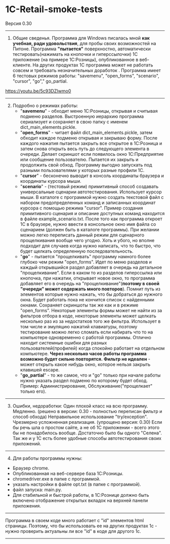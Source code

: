 # 1C-Retail-smoke-tests

Версия 0.30

---

1. Общие сведенья.
Программа для Windows писалась мной **как учебная, ради удовольствия**, для пробы своих возможностей на Питоне. Программа **"пытается"** поверхностно, автоматически тестировать(нажимать на кнопочки и гиперссылочки) 1C приложение (на примере 1С:Розницы), опубликованное в веб-клиенте. На других продуктах 1С программа может не работать совсем и требовать незначительных доработок .
Программа имеет 6 тестовых режимов работы: "savemenu", "open_forms", "scenario", "cursor", "go"," go_partial.

https://youtu.be/5c93DZIwmo0

---

2. Подробно о режимах работы:
	* "**savemenu**" - обходит меню 1С:Розницы, открывая и считывая подменю разделов. Выстроенную иерархию программа сериализует и сохраняет в свою папку с именем dict_main_elements.pickle.
	* "**open_forms**" - читает файл dict_main_elements.pickle, затем обходит каждое подменю открывая и закрываю форму. После каждого нажатия пытается закрыть все открытое в 1С:Розница и затем снова открыть весь путь до следующего элемента в очереди. Делает скриншот если появилось окно 1С:Предприятие или сообщение пользователю. Пытается их закрыть и продолжить свой обход. Программу выгодно запускать под разными пользователями у которых разные профили 1С. 
	* "**cursor**" - бесконечно выводит в консоль координаты браузера и координаты курсора мыши.
	* "**scenario**" - (тестовый режим) примитивный способ создавать универсальные сценарии автотестирования. Использует курсор мыши. В каталоге с программой нужно создать текстовой файл с набором предопределенных команд и записанных координат курсора с помощью режима "cursor". Пример создания примитивного сценария и описание доступных команд находится в файле example_scenario.txt.
После того как программа откроет 1С в браузере, нужно ввести в консольное окно имя файла со сценарием (должен быть в каталоге программы). 
При желании можно легко переписать данный режим для сценарного прощелкивания вообще чего угодно.
Хоть и убого, но вполне подходит для случаев когда нужно написать, что то быстро, что будет щелкать определенную последовательность.
	* "**go**"  - пытается "прощелкивать" программу намного более глубоко чем режим "open_forms". Идет по меню разделов и каждый открывшийся раздел добавляет в очередь на детальное "прощелкивание".  Если в каком то из разделов гиперссылка или кнопочка, при нажатии, открывает новое окно, то программа добавляет его в очередь на "прощелкивание"(**поэтому в своей "очереди" может содержать много повторов**). Помнит путь из элементов которые нужно нажать, что бы добраться до нужного окна. Будет работать пока не кончится список с найденными окнами. Сохраняет скриншоты так же как и в режиме "open_forms". Некоторые элементы формы может не найти из за фильтров отбора в коде, некоторые элементы может щелкать несколько раз из за недостатков того же фильтра. Использует в том числе и эмуляцию нажатий клавиатуры, поэтому тестирование можно легко сломать если набирать что то на компьютере одновременно с работой программы. Отлично находит системные ошибки для разных пользователей(профилей) когда спокойно работает на отдельном компьютере. **Через несколько часов работы программа возможно будет сильно повторятся.** **Фильтр не идеален** - может открыть какое нибудь окно, которое нельзя закрыть клавишей escape.
	* "**go_partial**" - то же самое, что и "go" только при начале работы нужно указать раздел подменю по которому будет обход. Пример: Администрирование, Обслуживание("прощелкает" только его).
	
---

3. Ошибки, недоработки:
Один плохой класс на всю программу. 
Медленно.  (решено в версии: 0.30 - полностью переписан фильтр и способ обхода)
Неправильное использование "try/exception". 
Чрезмерно усложненная реализация. (упрощено  версия: 0.30)
Если бы речь шла о простом сайте, а не об 1С приложении - всего этого бы не понадобилось вообще. 
Достаточно было бы одного "Селена". 
Так же и у 1С есть более удобные способы автотестирования своих приложений.

---

4. Для работы программы нужны:
* Браузер chrome. 
* Опубликованная на веб-сервере база 1С:Розницы.
* chromedriver.exe в папке с программой.
* указать настройки в файле opt.txt (в папке с программой).
* файл запуска: main.py. 
* Для стабильной и быстрой работы, в 1С:Рознице должно быть включено отображение открытых вкладок на верхней панели приложения.

---

Программа в своем коде много работает с "id" элементов html страницы. 
Поэтому, что бы использовать ее на других продуктах 1с - нужно проверить актуальны ли все "id" в коде для другого 1с. 

---
